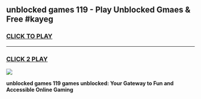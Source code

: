 
## unblocked games 119 - Play Unblocked Gmaes & Free #kayeg
<h3>
<a href="https://news.freeplayer.one?title=unblocked_games_119&ref=03M">CLICK TO PLAY</a></h3>
<hr>

<h3>
<a href="https://news.freeplayer.one?title=unblocked_games_119&ref=03M">CLICK 2 PLAY</a>
  
</h3>

<a href="https://news.freeplayer.one?title=unblocked_games_119&ref=03M"><img src="https://clearcache.store/games.png"></a>


**unblocked games 119 games unblocked: Your Gateway to Fun and Accessible Online Gaming**
